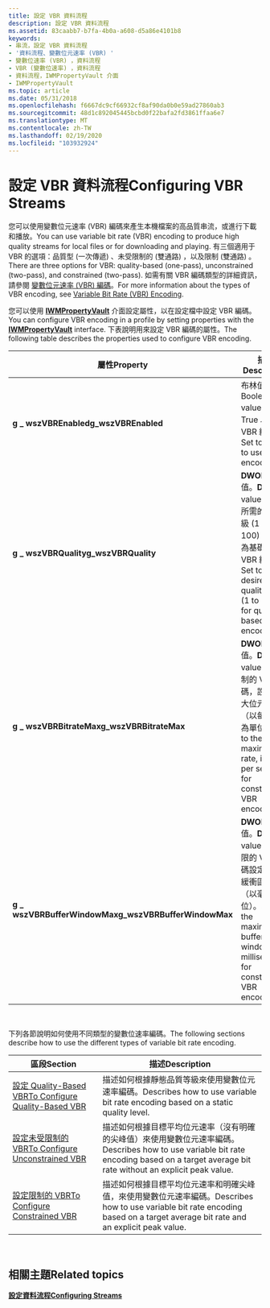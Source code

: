 ```yaml
---
title: 設定 VBR 資料流程
description: 設定 VBR 資料流程
ms.assetid: 83caabb7-b7fa-4b0a-a608-d5a86e4101b8
keywords:
- 串流，設定 VBR 資料流程
- '資料流程、變數位元速率 (VBR) '
- 變數位速率 (VBR) ，資料流程
- VBR (變數位速率) ，資料流程
- 資料流程，IWMPropertyVault 介面
- IWMPropertyVault
ms.topic: article
ms.date: 05/31/2018
ms.openlocfilehash: f6667dc9cf66932cf8af90da0b0e59ad27860ab3
ms.sourcegitcommit: 48d1c892045445bcbd0f22bafa2fd3861ffaa6e7
ms.translationtype: MT
ms.contentlocale: zh-TW
ms.lasthandoff: 02/19/2020
ms.locfileid: "103932924"
---
```

# <a name="configuring-vbr-streams"></a><span data-ttu-id="3c2bb-109">設定 VBR 資料流程</span><span class="sxs-lookup"><span data-stu-id="3c2bb-109">Configuring VBR Streams</span></span>

<span data-ttu-id="3c2bb-110">您可以使用變數位元速率 (VBR) 編碼來產生本機檔案的高品質串流，或進行下載和播放。</span><span class="sxs-lookup"><span data-stu-id="3c2bb-110">You can use variable bit rate (VBR) encoding to produce high quality streams for local files or for downloading and playing.</span></span> <span data-ttu-id="3c2bb-111">有三個適用于 VBR 的選項：品質型 (一次傳遞) 、未受限制的 (雙通路) ，以及限制 (雙通路) 。</span><span class="sxs-lookup"><span data-stu-id="3c2bb-111">There are three options for VBR: quality-based (one-pass), unconstrained (two-pass), and constrained (two-pass).</span></span> <span data-ttu-id="3c2bb-112">如需有關 VBR 編碼類型的詳細資訊，請參閱 [變數位元速率 (VBR) 編碼](variable-bit-rate--vbr--encoding.md)。</span><span class="sxs-lookup"><span data-stu-id="3c2bb-112">For more information about the types of VBR encoding, see [Variable Bit Rate (VBR) Encoding](variable-bit-rate--vbr--encoding.md).</span></span>

<span data-ttu-id="3c2bb-113">您可以使用 [**IWMPropertyVault**](/previous-versions/windows/desktop/api/wmsdkidl/nn-wmsdkidl-iwmpropertyvault) 介面設定屬性，以在設定檔中設定 VBR 編碼。</span><span class="sxs-lookup"><span data-stu-id="3c2bb-113">You can configure VBR encoding in a profile by setting properties with the [**IWMPropertyVault**](/previous-versions/windows/desktop/api/wmsdkidl/nn-wmsdkidl-iwmpropertyvault) interface.</span></span> <span data-ttu-id="3c2bb-114">下表說明用來設定 VBR 編碼的屬性。</span><span class="sxs-lookup"><span data-stu-id="3c2bb-114">The following table describes the properties used to configure VBR encoding.</span></span>



| <span data-ttu-id="3c2bb-115">屬性</span><span class="sxs-lookup"><span data-stu-id="3c2bb-115">Property</span></span>                     | <span data-ttu-id="3c2bb-116">描述</span><span class="sxs-lookup"><span data-stu-id="3c2bb-116">Description</span></span>                                                                                       |
|------------------------------|---------------------------------------------------------------------------------------------------|
| <span data-ttu-id="3c2bb-117">**g \_ wszVBREnabled**</span><span class="sxs-lookup"><span data-stu-id="3c2bb-117">**g\_wszVBREnabled**</span></span>         | <span data-ttu-id="3c2bb-118">布林值。</span><span class="sxs-lookup"><span data-stu-id="3c2bb-118">Boolean value.</span></span> <span data-ttu-id="3c2bb-119">設定為 True 以使用 VBR 編碼。</span><span class="sxs-lookup"><span data-stu-id="3c2bb-119">Set to True to use VBR encoding.</span></span>                                                   |
| <span data-ttu-id="3c2bb-120">**g \_ wszVBRQuality**</span><span class="sxs-lookup"><span data-stu-id="3c2bb-120">**g\_wszVBRQuality**</span></span>         | <span data-ttu-id="3c2bb-121">**DWORD** 值。</span><span class="sxs-lookup"><span data-stu-id="3c2bb-121">**DWORD** value.</span></span> <span data-ttu-id="3c2bb-122">設定為所需的品質層級 (1 到 100) 以品質為基礎的 VBR 編碼。</span><span class="sxs-lookup"><span data-stu-id="3c2bb-122">Set to the desired quality level (1 to 100) for quality-based VBR encoding.</span></span>      |
| <span data-ttu-id="3c2bb-123">**g \_ wszVBRBitrateMax**</span><span class="sxs-lookup"><span data-stu-id="3c2bb-123">**g\_wszVBRBitrateMax**</span></span>      | <span data-ttu-id="3c2bb-124">**DWORD** 值。</span><span class="sxs-lookup"><span data-stu-id="3c2bb-124">**DWORD** value.</span></span> <span data-ttu-id="3c2bb-125">針對限制的 VBR 編碼，設定為最大位元速率（以每秒位數為單位）。</span><span class="sxs-lookup"><span data-stu-id="3c2bb-125">Set to the maximum bit rate, in bits per second, for constrained VBR encoding.</span></span>   |
| <span data-ttu-id="3c2bb-126">**g \_ wszVBRBufferWindowMax**</span><span class="sxs-lookup"><span data-stu-id="3c2bb-126">**g\_wszVBRBufferWindowMax**</span></span> | <span data-ttu-id="3c2bb-127">**DWORD** 值。</span><span class="sxs-lookup"><span data-stu-id="3c2bb-127">**DWORD** value.</span></span> <span data-ttu-id="3c2bb-128">針對受限的 VBR 編碼設定為最大緩衝區視窗（以毫秒為單位）。</span><span class="sxs-lookup"><span data-stu-id="3c2bb-128">Set to the maximum buffer window, in milliseconds, for constrained VBR encoding.</span></span> |



 

<span data-ttu-id="3c2bb-129">下列各節說明如何使用不同類型的變數位速率編碼。</span><span class="sxs-lookup"><span data-stu-id="3c2bb-129">The following sections describe how to use the different types of variable bit rate encoding.</span></span>



| <span data-ttu-id="3c2bb-130">區段</span><span class="sxs-lookup"><span data-stu-id="3c2bb-130">Section</span></span>                                                              | <span data-ttu-id="3c2bb-131">描述</span><span class="sxs-lookup"><span data-stu-id="3c2bb-131">Description</span></span>                                                                                                        |
|----------------------------------------------------------------------|--------------------------------------------------------------------------------------------------------------------|
| [<span data-ttu-id="3c2bb-132">設定 Quality-Based VBR</span><span class="sxs-lookup"><span data-stu-id="3c2bb-132">To Configure Quality-Based VBR</span></span>](to-configure-quality-based-vbr.md) | <span data-ttu-id="3c2bb-133">描述如何根據靜態品質等級來使用變數位元速率編碼。</span><span class="sxs-lookup"><span data-stu-id="3c2bb-133">Describes how to use variable bit rate encoding based on a static quality level.</span></span>                                   |
| [<span data-ttu-id="3c2bb-134">設定未受限制的 VBR</span><span class="sxs-lookup"><span data-stu-id="3c2bb-134">To Configure Unconstrained VBR</span></span>](to-configure-unconstrained-vbr.md) | <span data-ttu-id="3c2bb-135">描述如何根據目標平均位元速率（沒有明確的尖峰值）來使用變數位元速率編碼。</span><span class="sxs-lookup"><span data-stu-id="3c2bb-135">Describes how to use variable bit rate encoding based on a target average bit rate without an explicit peak value.</span></span> |
| [<span data-ttu-id="3c2bb-136">設定限制的 VBR</span><span class="sxs-lookup"><span data-stu-id="3c2bb-136">To Configure Constrained VBR</span></span>](to-configure-constrained-vbr.md)     | <span data-ttu-id="3c2bb-137">描述如何根據目標平均位元速率和明確尖峰值，來使用變數位元速率編碼。</span><span class="sxs-lookup"><span data-stu-id="3c2bb-137">Describes how to use variable bit rate encoding based on a target average bit rate and an explicit peak value.</span></span>     |



 

## <a name="related-topics"></a><span data-ttu-id="3c2bb-138">相關主題</span><span class="sxs-lookup"><span data-stu-id="3c2bb-138">Related topics</span></span>

<dl> <dt>

[<span data-ttu-id="3c2bb-139">**設定資料流程**</span><span class="sxs-lookup"><span data-stu-id="3c2bb-139">**Configuring Streams**</span></span>](configuring-streams.md)
</dt> </dl>

 

 




